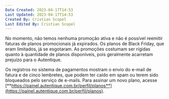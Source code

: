 ```yaml
---
Date Created: 2023-04-17T14:53
Last Updated: 2023-04-17T14:53
Created By: Cristian Scopel
Last Edited By: Cristian Scopel
---
```

No momento, não temos nenhuma promoção ativa e não é possível reemitir faturas de planos promocionais já expirados. Os planos de Black Friday, que eram limitados, já se esgotaram. As promoções costumam ser rígidas quanto à quantidade de planos disponíveis, pois geralmente acarretam prejuízo para o Autentique.

Os registros no sistema de pagamentos mostram o envio do e-mail de fatura e de cinco lembretes, que podem ter caído em spam ou terem sido bloqueados pelo serviço de e-mails. Para assinar um novo plano, acesse [**https://painel.autentique.com.br/perfil/planos**](https://painel.autentique.com.br/perfil/planos).